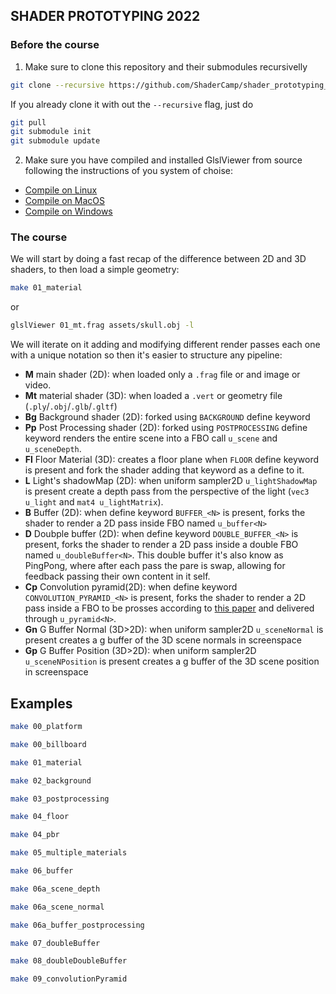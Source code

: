 ## SHADER PROTOTYPING 2022


### Before the course

1. Make sure to clone this repository and their submodules recursivelly

```bash
git clone --recursive https://github.com/ShaderCamp/shader_prototyping_2022.git
```

If you already clone it with out the `--recursive` flag, just do

```bash
git pull
git submodule init
git submodule update
```

2. Make sure you have compiled and installed GlslViewer from source following the instructions of you system of choise:

* [Compile on Linux](https://github.com/patriciogonzalezvivo/glslViewer/wiki/Compile-on-linux)
* [Compile on MacOS](https://github.com/patriciogonzalezvivo/glslViewer/wiki/Compile-on-MacOS)
* [Compile on Windows](https://github.com/patriciogonzalezvivo/glslViewer/wiki/Compile-on-Windows)

### The course

We will start by doing a fast recap of the difference between 2D and 3D shaders, to then load a simple geometry:

```bash
make 01_material
```

or 

```bash
glslViewer 01_mt.frag assets/skull.obj -l
```

We will iterate on it adding and modifying different render passes each one with a unique notation so then it's easier to structure any pipeline:

* **M** main shader (2D): when loaded only a `.frag` file or and image or video.
* **Mt** material shader (3D): when loaded a `.vert` or geometry file (`.ply`/`.obj`/`.glb`/`.gltf`)
* **Bg** Background shader (2D): forked using `BACKGROUND` define keyword
* **Pp** Post Processing shader (2D): forked using `POSTPROCESSING` define keyword renders the entire scene into a FBO call `u_scene` and `u_sceneDepth`.
* **Fl** Floor Material (3D): creates a floor plane when `FLOOR` define keyword is present and fork the shader adding that keyword as a define to it.
* **L** Light's shadowMap (2D): when uniform sampler2D `u_lightShadowMap` is present create a depth pass from the perspective of the light (`vec3 u_light` and `mat4 u_lightMatrix`).
* **B** Buffer (2D): when define keyword `BUFFER_<N>` is present, forks the shader to render a 2D pass inside FBO named `u_buffer<N>`
* **D** Doubple buffer (2D): when define keyword `DOUBLE_BUFFER_<N>` is present, forks the shader to render a 2D pass inside a double FBO named `u_doubleBuffer<N>`. This double buffer it's also know as PingPong, where after each pass the pare is swap, allowing for feedback passing their own content in it self.
* **Cp** Convolution pyramid(2D): when define keyword `CONVOLUTION_PYRAMID_<N>` is present, forks the shader to render a 2D pass inside a FBO to be prosses according to [this paper](https://pages.cs.huji.ac.il/danix-lab/cglab/projects/convpyr/data/convpyr-small.pdf) and delivered through `u_pyramid<N>`.
* **Gn** G Buffer Normal (3D>2D): when uniform sampler2D `u_sceneNormal` is present creates a g buffer of the 3D scene normals in screenspace
* **Gp** G Buffer Position (3D>2D): when uniform sampler2D `u_sceneNPosition` is present creates a g buffer of the 3D scene position in screenspace

## Examples

```bash
make 00_platform

make 00_billboard

make 01_material

make 02_background

make 03_postprocessing

make 04_floor

make 04_pbr

make 05_multiple_materials

make 06_buffer

make 06a_scene_depth

make 06a_scene_normal

make 06a_buffer_postprocessing

make 07_doubleBuffer

make 08_doubleDoubleBuffer

make 09_convolutionPyramid
```